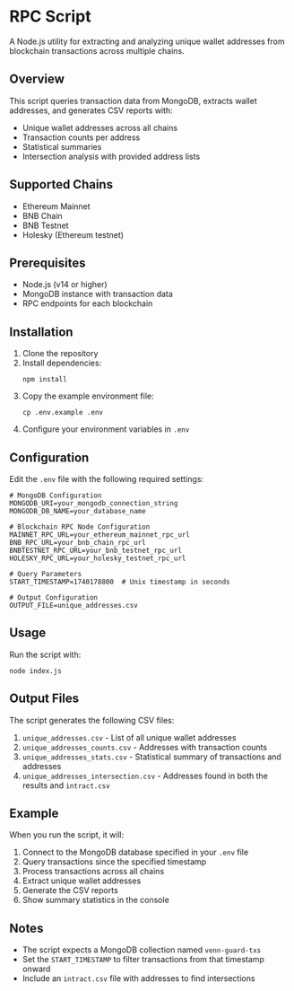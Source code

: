 # RPC Script

A Node.js utility for extracting and analyzing unique wallet addresses from blockchain transactions across multiple chains.

## Overview

This script queries transaction data from MongoDB, extracts wallet addresses, and generates CSV reports with:
- Unique wallet addresses across all chains
- Transaction counts per address
- Statistical summaries
- Intersection analysis with provided address lists

## Supported Chains

- Ethereum Mainnet
- BNB Chain
- BNB Testnet
- Holesky (Ethereum testnet)

## Prerequisites

- Node.js (v14 or higher)
- MongoDB instance with transaction data
- RPC endpoints for each blockchain

## Installation

1. Clone the repository
2. Install dependencies:
   ```
   npm install
   ```
3. Copy the example environment file:
   ```
   cp .env.example .env
   ```
4. Configure your environment variables in `.env`

## Configuration

Edit the `.env` file with the following required settings:

```
# MongoDB Configuration
MONGODB_URI=your_mongodb_connection_string
MONGODB_DB_NAME=your_database_name

# Blockchain RPC Node Configuration
MAINNET_RPC_URL=your_ethereum_mainnet_rpc_url
BNB_RPC_URL=your_bnb_chain_rpc_url
BNBTESTNET_RPC_URL=your_bnb_testnet_rpc_url
HOLESKY_RPC_URL=your_holesky_testnet_rpc_url

# Query Parameters
START_TIMESTAMP=1740178800  # Unix timestamp in seconds

# Output Configuration
OUTPUT_FILE=unique_addresses.csv
```

## Usage

Run the script with:

```
node index.js
```

## Output Files

The script generates the following CSV files:

1. `unique_addresses.csv` - List of all unique wallet addresses
2. `unique_addresses_counts.csv` - Addresses with transaction counts
3. `unique_addresses_stats.csv` - Statistical summary of transactions and addresses
4. `unique_addresses_intersection.csv` - Addresses found in both the results and `intract.csv`

## Example

When you run the script, it will:

1. Connect to the MongoDB database specified in your `.env` file
2. Query transactions since the specified timestamp
3. Process transactions across all chains
4. Extract unique wallet addresses
5. Generate the CSV reports
6. Show summary statistics in the console

## Notes

- The script expects a MongoDB collection named `venn-guard-txs`
- Set the `START_TIMESTAMP` to filter transactions from that timestamp onward
- Include an `intract.csv` file with addresses to find intersections 